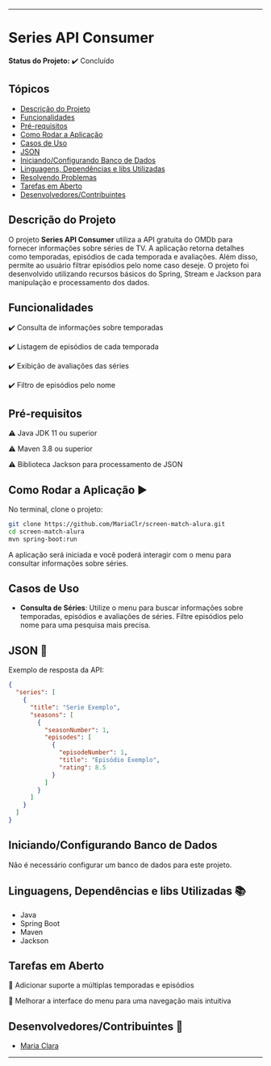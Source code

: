 
---

# Series API Consumer

**Status do Projeto:** ✔️ Concluído

## Tópicos

- [Descrição do Projeto](#descrição-do-projeto)
- [Funcionalidades](#funcionalidades)
- [Pré-requisitos](#pré-requisitos)
- [Como Rodar a Aplicação](#como-rodar-a-aplicação)
- [Casos de Uso](#casos-de-uso)
- [JSON](#json)
- [Iniciando/Configurando Banco de Dados](#iniciando-configurando-banco-de-dados)
- [Linguagens, Dependências e libs Utilizadas](#linguagens-dependencias-e-libs-utilizadas)
- [Resolvendo Problemas](#resolvendo-problemas)
- [Tarefas em Aberto](#tarefas-em-aberto)
- [Desenvolvedores/Contribuintes](#desenvolvedorescontribuintes)

## Descrição do Projeto

O projeto **Series API Consumer** utiliza a API gratuita do OMDb para fornecer informações sobre séries de TV. A aplicação retorna detalhes como temporadas, episódios de cada temporada e avaliações. Além disso, permite ao usuário filtrar episódios pelo nome caso deseje. O projeto foi desenvolvido utilizando recursos básicos do Spring, Stream e Jackson para manipulação e processamento dos dados.

## Funcionalidades

✔️ Consulta de informações sobre temporadas

✔️ Listagem de episódios de cada temporada

✔️ Exibição de avaliações das séries

✔️ Filtro de episódios pelo nome

## Pré-requisitos

⚠️ Java JDK 11 ou superior

⚠️ Maven 3.8 ou superior

⚠️ Biblioteca Jackson para processamento de JSON

## Como Rodar a Aplicação ▶️

No terminal, clone o projeto:

```bash
git clone https://github.com/MariaClr/screen-match-alura.git
cd screen-match-alura
mvn spring-boot:run
```

A aplicação será iniciada e você poderá interagir com o menu para consultar informações sobre séries.

## Casos de Uso

- **Consulta de Séries**: Utilize o menu para buscar informações sobre temporadas, episódios e avaliações de séries. Filtre episódios pelo nome para uma pesquisa mais precisa.

## JSON 💾

Exemplo de resposta da API:

```json
{
  "series": [
    {
      "title": "Serie Exemplo",
      "seasons": [
        {
          "seasonNumber": 1,
          "episodes": [
            {
              "episodeNumber": 1,
              "title": "Episódio Exemplo",
              "rating": 8.5
            }
          ]
        }
      ]
    }
  ]
}
```

## Iniciando/Configurando Banco de Dados

Não é necessário configurar um banco de dados para este projeto.

## Linguagens, Dependências e libs Utilizadas 📚

- Java
- Spring Boot
- Maven
- Jackson


## Tarefas em Aberto

📝 Adicionar suporte a múltiplas temporadas e episódios

📝 Melhorar a interface do menu para uma navegação mais intuitiva

## Desenvolvedores/Contribuintes :robot:

- [Maria Clara](https://github.com/MariaClr)

---

